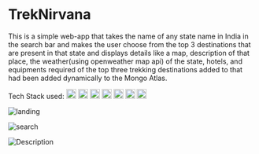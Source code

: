 # TrekNirvana

This is a simple web-app that takes the name of any state name in India in the search bar and makes the user choose from the top 3 destinations that are present in that state and displays details like a map, description of that place, the weather(using openweather map api) of the state, hotels, and equipments required of the top three trekking destinations added to that had been added dynamically to the Mongo Atlas.

Tech Stack used:
<img height="20" src="https://img.shields.io/badge/Node.js-339933?style=for-the-badge&logo=nodedotjs&logoColor=white" alt="Node.js" title="Node.js" />
	<img height="20" src="https://img.shields.io/badge/Express.js-000000?style=for-the-badge&logo=express&logoColor=white" alt="Express" title="Express" />
  <img height="20" src="https://img.shields.io/badge/npm-CB3837?style=for-the-badge&logo=npm&logoColor=white" alt="npm" title="npm" />
  <img height="20" src="https://img.shields.io/badge/HTML5-E34F26?style=for-the-badge&logo=html5&logoColor=white" alt="HTML" title="HTML" />
	<img height="20" src="https://img.shields.io/badge/CSS3-1572B6?style=for-the-badge&logo=css3&logoColor=white" alt="CSS" title="CSS" />
    <img height="20" src="https://img.shields.io/badge/React-20232A?style=for-the-badge&logo=react&logoColor=61DAFB" alt="reactjs" title="Reactjs" />
    <img height="20" src="https://img.shields.io/badge/MongoDB-4EA94B?style=for-the-badge&logo=mongodb&logoColor=white" alt="mongodb" title="mongoDB" />


![landing](https://user-images.githubusercontent.com/91601706/228544203-5bb60528-b408-4248-aae1-5222a6f94170.jpg)

![search](https://user-images.githubusercontent.com/91601706/228543814-3224196b-bbb3-4a69-b7d1-50e2491d14d0.jpg)

![Description](https://user-images.githubusercontent.com/91601706/228544192-a9d742fd-6d42-49da-a4b3-e110b41e8e20.jpg)
